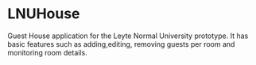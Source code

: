 # LNUHouse
Guest House application for the Leyte Normal University prototype.
It has basic features such as adding,editing, removing guests per room and monitoring room details.
